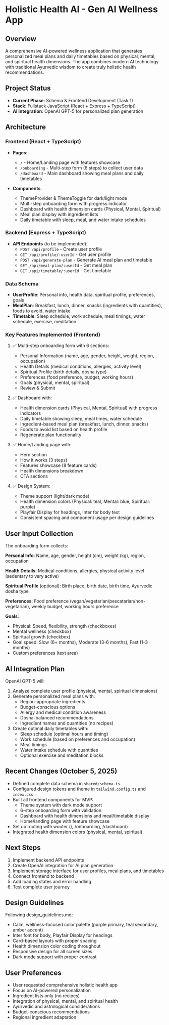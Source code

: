 # Holistic Health AI - Gen AI Wellness App

## Overview
A comprehensive AI-powered wellness application that generates personalized meal plans and daily timetables based on physical, mental, and spiritual health dimensions. The app combines modern AI technology with traditional Ayurvedic wisdom to create truly holistic health recommendations.

## Project Status
- **Current Phase**: Schema & Frontend Development (Task 1)
- **Stack**: Fullstack JavaScript (React + Express + TypeScript)
- **AI Integration**: OpenAI GPT-5 for personalized plan generation

## Architecture

### Frontend (React + TypeScript)
- **Pages**:
  - `/` - Home/Landing page with features showcase
  - `/onboarding` - Multi-step form (6 steps) to collect user data
  - `/dashboard` - Main dashboard showing meal plans and daily timetables
  
- **Components**:
  - ThemeProvider & ThemeToggle for dark/light mode
  - Multi-step onboarding form with progress indicator
  - Dashboard with health dimension cards (Physical, Mental, Spiritual)
  - Meal plan display with ingredient lists
  - Daily timetable with sleep, meal, and water intake schedules

### Backend (Express + TypeScript)
- **API Endpoints** (to be implemented):
  - `POST /api/profile` - Create user profile
  - `GET /api/profile/:userId` - Get user profile
  - `POST /api/generate-plan` - Generate AI meal plan and timetable
  - `GET /api/meal-plan/:userId` - Get meal plan
  - `GET /api/timetable/:userId` - Get timetable

### Data Schema
- **UserProfile**: Personal info, health data, spiritual profile, preferences, goals
- **MealPlan**: Breakfast, lunch, dinner, snacks (ingredients with quantities), foods to avoid, water intake
- **Timetable**: Sleep schedule, work schedule, meal timings, water schedule, exercise, meditation

### Key Features Implemented (Frontend)
1. ✅ Multi-step onboarding form with 6 sections:
   - Personal Information (name, age, gender, height, weight, region, occupation)
   - Health Details (medical conditions, allergies, activity level)
   - Spiritual Profile (birth details, dosha type)
   - Preferences (food preference, budget, working hours)
   - Goals (physical, mental, spiritual)
   - Review & Submit
   
2. ✅ Dashboard with:
   - Health dimension cards (Physical, Mental, Spiritual) with progress indicators
   - Daily timetable showing sleep, meal times, water schedule
   - Ingredient-based meal plan (breakfast, lunch, dinner, snacks)
   - Foods to avoid list based on health profile
   - Regenerate plan functionality

3. ✅ Home/Landing page with:
   - Hero section
   - How it works (3 steps)
   - Features showcase (8 feature cards)
   - Health dimensions breakdown
   - CTA sections

4. ✅ Design System:
   - Theme support (light/dark mode)
   - Health dimension colors (Physical: teal, Mental: blue, Spiritual: purple)
   - Playfair Display for headings, Inter for body text
   - Consistent spacing and component usage per design guidelines

## User Input Collection
The onboarding form collects:

**Personal Info**: Name, age, gender, height (cm), weight (kg), region, occupation

**Health Details**: Medical conditions, allergies, physical activity level (sedentary to very active)

**Spiritual Profile** (optional): Birth place, birth date, birth time, Ayurvedic dosha type

**Preferences**: Food preference (vegan/vegetarian/pescatarian/non-vegetarian), weekly budget, working hours preference

**Goals**: 
- Physical: Speed, flexibility, strength (checkboxes)
- Mental wellness (checkbox)
- Spiritual growth (checkbox)
- Goal speed: Slow (6+ months), Moderate (3-6 months), Fast (1-3 months)
- Custom preferences (text area)

## AI Integration Plan
OpenAI GPT-5 will:
1. Analyze complete user profile (physical, mental, spiritual dimensions)
2. Generate personalized meal plans with:
   - Region-appropriate ingredients
   - Budget-conscious options
   - Allergy and medical condition awareness
   - Dosha-balanced recommendations
   - Ingredient names and quantities (no recipes)
3. Create optimal daily timetables with:
   - Sleep schedule (optimal hours and timing)
   - Work schedule (based on preferences and occupation)
   - Meal timings
   - Water intake schedule with quantities
   - Optional exercise and meditation blocks

## Recent Changes (October 5, 2025)
- Defined complete data schema in `shared/schema.ts`
- Configured design tokens and theme in `tailwind.config.ts` and `index.css`
- Built all frontend components for MVP:
  - Theme system with dark mode support
  - 6-step onboarding form with validation
  - Dashboard with health dimensions and meal/timetable display
  - Home/landing page with feature showcase
- Set up routing with wouter (/, /onboarding, /dashboard)
- Integrated health dimension colors (physical, mental, spiritual)

## Next Steps
1. Implement backend API endpoints
2. Create OpenAI integration for AI plan generation
3. Implement storage interface for user profiles, meal plans, and timetables
4. Connect frontend to backend
5. Add loading states and error handling
6. Test complete user journey

## Design Guidelines
Following design_guidelines.md:
- Calm, wellness-focused color palette (purple primary, teal secondary, amber accent)
- Inter font for body, Playfair Display for headings
- Card-based layouts with proper spacing
- Health dimension color coding throughout
- Responsive design for all screen sizes
- Dark mode support with proper contrast

## User Preferences
- User requested comprehensive holistic health app
- Focus on AI-powered personalization
- Ingredient lists only (no recipes)
- Integration of physical, mental, and spiritual health
- Ayurvedic and astrological considerations
- Budget-conscious recommendations
- Regional ingredient adaptation
